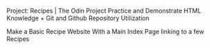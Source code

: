 Project: Recipes | The Odin Project
    Practice and Demonstrate HTML Knowledge + Git and Github Repository Utilization

Make a Basic Recipe Website 
With a Main Index Page linking to a few Recipes